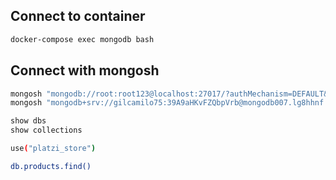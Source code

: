 
## Connect to container
```sh
docker-compose exec mongodb bash
```
## Connect with mongosh

```sh
mongosh "mongodb://root:root123@localhost:27017/?authMechanism=DEFAULT&tls=false"
mongosh "mongodb+srv://gilcamilo75:39A9aHKvFZQbpVrb@mongodb007.lg8hhnf.mongodb.net/"
```

```sh
show dbs
show collections
```

```sh
use("platzi_store")

db.products.find()
```
